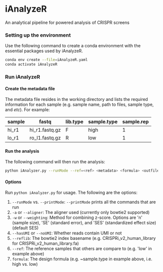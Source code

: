 # iAnalyzeR
An analytical pipeline for powered analysis of CRISPR screens

### Setting up the environment
Use the following command to create a conda environment with the essential packages used by iAnalyzeR.
```bash
conda env create --file=iAnalyzeR.yaml
conda activate iAnalyzeR
```
### Run iAnalyzeR
#### Create the metadata file
The metadata file resides in the working directory and lists the required information for each sample (e.g. sample name, path to files, sample type, and *etc*). For example:

| sample  | fastq  | lib.type  | sample.type  | sample.rep  |
|---|---|---|---|---|
| hi_r1        | hi_r1.fastq.gz   |   F    |     high   |      1 |
| lo_r1        | ro_l1.fastq.gz   |   R    |     low    |      1 |

#### Run the analysis
The following command will then run the analysis:
```bash
python iAnalyzer.py --runMode --ref=<ref> <metadata> <formula> <outfile.txt>
```
#### Options
Run `python iAnalyzer.py` for usage.
The following are the options:
1. `--runMode` vs. `--printMode`: `--printMode` prints all the commands that are run
2. `-a` or `--aligner`: The aligner used (currently only bowtie2 supported)
3. `-w` or `--weighting`: Method for combining z-score. Options are 'n' (sample size), 'SE' (standard error), and 'SES' (standardized effect size) (default SES)
4. `--hasUMI` or `--noUMI`: Whether reads contain UMI or not
5. `--reflib`: The bowtie2 index basename (e.g. CRISPRi_v2_human_library for CRISPRi_v2_human_library.fa)
6. `--ref`: The reference samples that others are compare to (e.g. 'low' in example above)
7. `formula`: The design formula (e.g. ~sample.type in example above, i.e. high vs. low)

